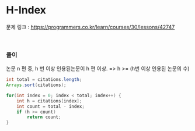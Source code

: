 H-Index
===

문제 링크 : https://programmers.co.kr/learn/courses/30/lessons/42747

<br>

### 풀이

논문 n 편 중, h 번 이상 인용된논문이 h 편 이상. => h >= (h번 이상 인용된 논문의 수)

~~~java
int total = citations.length;
Arrays.sort(citations);

for(int index = 0; index < total; index++) {
	int h = citations[index];
	int count = total - index;
	if (h >= count)
		return count;
}
~~~